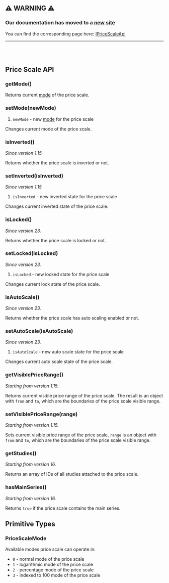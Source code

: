 ## :warning: WARNING :warning:

### Our documentation has moved to a [new site](https://www.tradingview.com/charting-library-docs/)

You can find the corresponding page here: [IPriceScaleApi](https://www.tradingview.com/charting-library-docs/latest/api/interfaces/Charting_Library.IPriceScaleApi)

---

<br/>
<br/>

## Price Scale API

### getMode()

Returns current [mode](#pricescalemode) of the price scale.

### setMode(newMode)

1. `newMode` - new [mode](#pricescalemode) for the price scale

Changes current mode of the price scale.

### isInverted()

*Since version 1.15.*

Returns whether the price scale is inverted or not.

### setInverted(isInverted)

*Since version 1.15.*

1. `isInverted` - new inverted state for the price scale

Changes current inverted state of the price scale.

### isLocked()

*Since version 23.*

Returns whether the price scale is locked or not.

### setLocked(isLocked)

*Since version 23.*

1. `isLocked` - new locked state for the price scale

Changes current lock state of the price scale.

### isAutoScale()

*Since version 23.*

Returns whether the price scale has auto scaling enabled or not.

### setAutoScale(isAutoScale)

*Since version 23.*

1. `isAutoScale` - new auto scale state for the price scale

Changes current auto scale state of the price scale.

### getVisiblePriceRange()

*Starting from version 1.15.*

Returns current visible price range of the price scale. The result is an object with `from` and `to`, which are the boundaries of the price scale visible range.

### setVisiblePriceRange(range)

*Starting from version 1.15.*

Sets current visible price range of the price scale, `range` is an object with `from` and `to`, which are the boundaries of the price scale visible range.

### getStudies()

*Starting from version 16.*

Returns an array of IDs of all studies attached to the price scale.

### hasMainSeries()

*Starting from version 16.*

Returns `true` if the price scale contains the main series.

## Primitive Types

### PriceScaleMode

Available modes price scale can operate in:

* `0` - normal mode of the price scale
* `1` - logarithmic mode of the price scale
* `2` - percentage mode of the price scale
* `3` - indexed to 100 mode of the price scale
